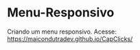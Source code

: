 # Menu-Responsivo
 Criando um menu responsivo.
 Acesse: https://maicondutradev.github.io/CapClicks/
